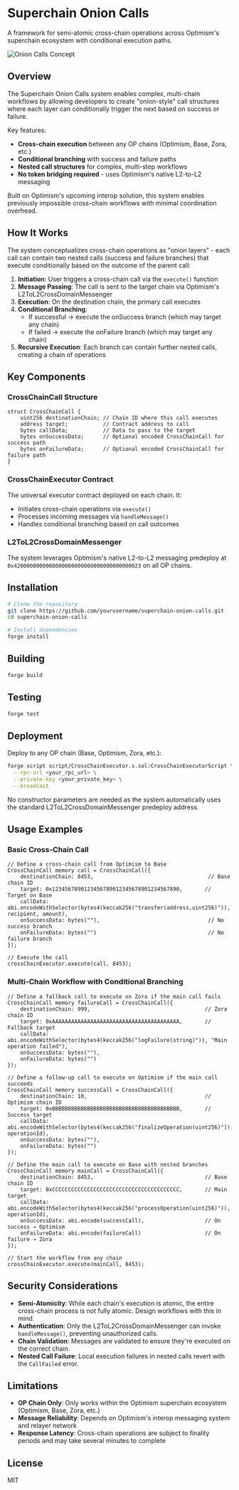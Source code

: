 # Superchain Onion Calls

A framework for semi-atomic cross-chain operations across Optimism's superchain ecosystem with conditional execution paths.

![Onion Calls Concept](https://i.imgur.com/example-placeholder.png)

## Overview

The Superchain Onion Calls system enables complex, multi-chain workflows by allowing developers to create "onion-style" call structures where each layer can conditionally trigger the next based on success or failure.

Key features:
- **Cross-chain execution** between any OP chains (Optimism, Base, Zora, etc.)
- **Conditional branching** with success and failure paths
- **Nested call structures** for complex, multi-step workflows
- **No token bridging required** - uses Optimism's native L2-to-L2 messaging

Built on Optimism's upcoming interop solution, this system enables previously impossible cross-chain workflows with minimal coordination overhead.

## How It Works

The system conceptualizes cross-chain operations as "onion layers" - each call can contain two nested calls (success and failure branches) that execute conditionally based on the outcome of the parent call:

1. **Initiation**: User triggers a cross-chain call via the `execute()` function
2. **Message Passing**: The call is sent to the target chain via Optimism's L2ToL2CrossDomainMessenger
3. **Execution**: On the destination chain, the primary call executes
4. **Conditional Branching**:
   - If successful → execute the onSuccess branch (which may target any chain)
   - If failed → execute the onFailure branch (which may target any chain)
5. **Recursive Execution**: Each branch can contain further nested calls, creating a chain of operations

## Key Components

### CrossChainCall Structure

```solidity
struct CrossChainCall {
    uint256 destinationChain; // Chain ID where this call executes
    address target;           // Contract address to call
    bytes callData;           // Data to pass to the target
    bytes onSuccessData;      // Optional encoded CrossChainCall for success path
    bytes onFailureData;      // Optional encoded CrossChainCall for failure path
}
```

### CrossChainExecutor Contract

The universal executor contract deployed on each chain. It:
- Initiates cross-chain operations via `execute()`
- Processes incoming messages via `handleMessage()`
- Handles conditional branching based on call outcomes

### L2ToL2CrossDomainMessenger

The system leverages Optimism's native L2-to-L2 messaging predeploy at `0x4200000000000000000000000000000000000023` on all OP chains.

## Installation

```bash
# Clone the repository
git clone https://github.com/yourusername/superchain-onion-calls.git
cd superchain-onion-calls

# Install dependencies
forge install
```

## Building

```bash
forge build
```

## Testing

```bash
forge test
```

## Deployment

Deploy to any OP chain (Base, Optimism, Zora, etc.):

```bash
forge script script/CrossChainExecutor.s.sol:CrossChainExecutorScript \
  --rpc-url <your_rpc_url> \
  --private-key <your_private_key> \
  --broadcast
```

No constructor parameters are needed as the system automatically uses the standard L2ToL2CrossDomainMessenger predeploy address.

## Usage Examples

### Basic Cross-Chain Call

```solidity
// Define a cross-chain call from Optimism to Base
CrossChainCall memory call = CrossChainCall({
    destinationChain: 8453,                                    // Base chain ID
    target: 0x1234567890123456789012345678901234567890,       // Target on Base
    callData: abi.encodeWithSelector(bytes4(keccak256("transfer(address,uint256)")), recipient, amount),
    onSuccessData: bytes(""),                                  // No success branch
    onFailureData: bytes("")                                   // No failure branch
});

// Execute the call
crossChainExecutor.execute(call, 8453);
```

### Multi-Chain Workflow with Conditional Branching

```solidity
// Define a fallback call to execute on Zora if the main call fails
CrossChainCall memory failureCall = CrossChainCall({
    destinationChain: 999,                                    // Zora chain ID
    target: 0xAAAAAAAAAAAAAAAAAAAAAAAAAAAAAAAAAAAAAAAA,       // Fallback target
    callData: abi.encodeWithSelector(bytes4(keccak256("logFailure(string)")), "Main operation failed"),
    onSuccessData: bytes(""),
    onFailureData: bytes("")
});

// Define a follow-up call to execute on Optimism if the main call succeeds
CrossChainCall memory successCall = CrossChainCall({
    destinationChain: 10,                                     // Optimism chain ID
    target: 0xBBBBBBBBBBBBBBBBBBBBBBBBBBBBBBBBBBBBBBBB,       // Success target
    callData: abi.encodeWithSelector(bytes4(keccak256("finalizeOperation(uint256)")), operationId),
    onSuccessData: bytes(""),
    onFailureData: bytes("")
});

// Define the main call to execute on Base with nested branches
CrossChainCall memory mainCall = CrossChainCall({
    destinationChain: 8453,                                   // Base chain ID
    target: 0xCCCCCCCCCCCCCCCCCCCCCCCCCCCCCCCCCCCCCCCC,       // Main target
    callData: abi.encodeWithSelector(bytes4(keccak256("processOperation(uint256)")), operationId),
    onSuccessData: abi.encode(successCall),                   // On success → Optimism
    onFailureData: abi.encode(failureCall)                    // On failure → Zora
});

// Start the workflow from any chain
crossChainExecutor.execute(mainCall, 8453);
```

## Security Considerations

- **Semi-Atomicity**: While each chain's execution is atomic, the entire cross-chain process is not fully atomic. Design workflows with this in mind.
- **Authentication**: Only the L2ToL2CrossDomainMessenger can invoke `handleMessage()`, preventing unauthorized calls.
- **Chain Validation**: Messages are validated to ensure they're executed on the correct chain.
- **Nested Call Failure**: Local execution failures in nested calls revert with the `CallFailed` error.

## Limitations

- **OP Chain Only**: Only works within the Optimism superchain ecosystem (Optimism, Base, Zora, etc.)
- **Message Reliability**: Depends on Optimism's interop messaging system and relayer network
- **Response Latency**: Cross-chain operations are subject to finality periods and may take several minutes to complete

## License

MIT